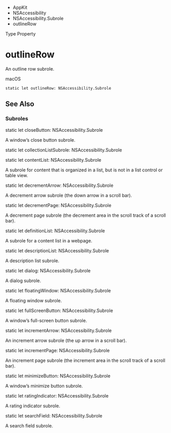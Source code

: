 

- AppKit
- NSAccessibility
- NSAccessibility.Subrole
-  outlineRow 

Type Property

# outlineRow

An outline row subrole.

macOS

``` source
static let outlineRow: NSAccessibility.Subrole
```

## See Also

### Subroles

static let closeButton: NSAccessibility.Subrole

A window’s close button subrole.

static let collectionListSubrole: NSAccessibility.Subrole

static let contentList: NSAccessibility.Subrole

A subrole for content that is organized in a list, but is not in a list control or table view.

static let decrementArrow: NSAccessibility.Subrole

A decrement arrow subrole (the down arrow in a scroll bar).

static let decrementPage: NSAccessibility.Subrole

A decrement page subrole (the decrement area in the scroll track of a scroll bar).

static let definitionList: NSAccessibility.Subrole

A subrole for a content list in a webpage.

static let descriptionList: NSAccessibility.Subrole

A description list subrole.

static let dialog: NSAccessibility.Subrole

A dialog subrole.

static let floatingWindow: NSAccessibility.Subrole

A floating window subrole.

static let fullScreenButton: NSAccessibility.Subrole

A window’s full-screen button subrole.

static let incrementArrow: NSAccessibility.Subrole

An increment arrow subrole (the up arrow in a scroll bar).

static let incrementPage: NSAccessibility.Subrole

An increment page subrole (the increment area in the scroll track of a scroll bar).

static let minimizeButton: NSAccessibility.Subrole

A window’s minimize button subrole.

static let ratingIndicator: NSAccessibility.Subrole

A rating indicator subrole.

static let searchField: NSAccessibility.Subrole

A search field subrole.

